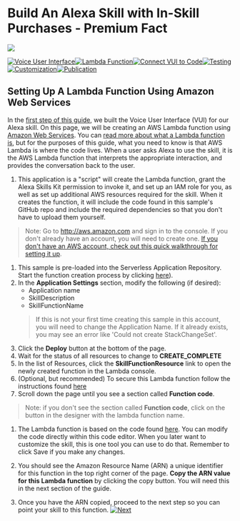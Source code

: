 # Build An Alexa Skill with In-Skill Purchases - Premium Fact
<img src="https://m.media-amazon.com/images/G/01/mobile-apps/dex/alexa/alexa-skills-kit/tutorials/quiz-game/header._TTH_.png" />

[![Voice User Interface](https://m.media-amazon.com/images/G/01/mobile-apps/dex/alexa/alexa-skills-kit/tutorials/navigation/1-locked._TTH_.png)](./voice-user-interface.md)[![Lambda Function](https://m.media-amazon.com/images/G/01/mobile-apps/dex/alexa/alexa-skills-kit/tutorials/navigation/2-on._TTH_.png)](./lambda-function.md)[![Connect VUI to Code](https://m.media-amazon.com/images/G/01/mobile-apps/dex/alexa/alexa-skills-kit/tutorials/navigation/3-off._TTH_.png)](./connect-vui-to-code.md)[![Testing](https://m.media-amazon.com/images/G/01/mobile-apps/dex/alexa/alexa-skills-kit/tutorials/navigation/4-off._TTH_.png)](./testing.md)[![Customization](https://m.media-amazon.com/images/G/01/mobile-apps/dex/alexa/alexa-skills-kit/tutorials/navigation/5-off._TTH_.png)](./customization.md)[![Publication](https://m.media-amazon.com/images/G/01/mobile-apps/dex/alexa/alexa-skills-kit/tutorials/navigation/6-off._TTH_.png)](./publication.md)

## Setting Up A Lambda Function Using Amazon Web Services

In the [first step of this guide](./voice-user-interface.md), we built the Voice User Interface (VUI) for our Alexa skill.  On this page, we will be creating an AWS Lambda function using [Amazon Web Services](http://aws.amazon.com).  You can [read more about what a Lambda function is](http://aws.amazon.com/lambda), but for the purposes of this guide, what you need to know is that AWS Lambda is where the code lives.  When a user asks Alexa to use the skill, it is the AWS Lambda function that interprets the appropriate interaction, and provides the conversation back to the user.

1. This application is a "script" will create the Lambda function, grant the Alexa Skills Kit permission to invoke it, and set up an IAM role for you, as well as set up additional AWS resources required for the skill. When it creates the function, it will include the code found in this sample's GitHub repo and include the required dependencies so that you don't have to upload them yourself.

> Note: Go to http://aws.amazon.com and sign in to the console. If you don't already have an account, you will need to create one.  [If you don't have an AWS account, check out this quick walkthrough for setting it up](https://alexa.design/create-aws-account).

1. This sample is pre-loaded into the Serverless Application Repository.  Start the function creation process by clicking [here](https://console.aws.amazon.com/lambda/home?region=us-east-1#/create/app?applicationId=arn:aws:serverlessrepo:us-east-1:173334852312:applications/alexa-skills-kit-nodejs-premium-facts-skill)).
1. In the **Application Settings** section, modify the following (if desired):
    * Application name
    * SkillDescription
    * SkillFunctionName
    > If this is not your first time creating this sample in this account, you will need to change the Application Name.  If it already exists, you may see an error like 'Could not create StackChangeSet'.
1. Click the **Deploy** button at the bottom of the page.
1. Wait for the status of all resources to change to **CREATE_COMPLETE**
1. In the list of Resources, click the **SkillFunctionResource** link to open the newly created function in the Lambda console.
1. (Optional, but recommended) To secure this Lambda function follow the instructions found [here](https://alexa.design/secure-lambda-function)
1. Scroll down the page until you see a section called **Function code**.

> Note: if you don't see the section called **Function code**, click on the button in the designer with the lambda function name.

1. The Lambda function is based on the code found [here](../lambda/custom/index.js).  You can modify the code directly within this code editor.  When you later want to customize the skill, this is one tool you can use to do that.  Remember to click Save if you make any changes.

1. You should see the Amazon Resource Name (ARN) a unique identifier for this function in the top right corner of the page. **Copy the ARN value for this Lambda function** by clicking the copy button.  You will need this in the next section of the guide.

1. Once you have the ARN copied, proceed to the next step so you can point your skill to this function.
[![Next](https://m.media-amazon.com/images/G/01/mobile-apps/dex/alexa/alexa-skills-kit/tutorials/general/buttons/button_next_connect_vui_to_code._TTH_.png)](./connect-vui-to-code.md)
